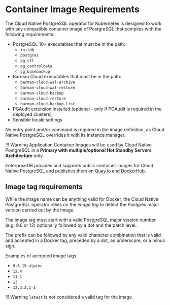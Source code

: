 # Container Image Requirements

The Cloud Native PostgreSQL operator for Kubernetes is designed to
work with any compatible container image of PostgreSQL that complies
with the following requirements:

- PostgreSQL 10+ executables that must be in the path:
    - `initdb`
    - `postgres`
    - `pg_ctl`
    - `pg_controldata`
    - `pg_basebackup`
- Barman Cloud executables that must be in the path:
    - `barman-cloud-wal-archive`
    - `barman-cloud-wal-restore`
    - `barman-cloud-backup`
    - `barman-cloud-restore`
    - `barman-cloud-backup-list`
- PGAudit extension installed (optional - only if PGAudit is required
  in the deployed clusters)
- Sensible locale settings

No entry point and/or command is required in the image definition, as Cloud
Native PostgreSQL overrides it with its instance manager.

!!! Warning
    Application Container Images will be used by Cloud Native PostgreSQL
    in a **Primary with multiple/optional Hot Standby Servers Architecture**
    only.

EnterpriseDB provides and supports public container images for Cloud Native
PostgreSQL and publishes them on
[Quay.io](https://quay.io/repository/enterprisedb/postgresql) and
[DockerHub](https://hub.docker.com/r/enterprisedb/postgresql).

## Image tag requirements

While the image name can be anything valid for Docker, the Cloud Native
PostgreSQL operator relies on the *image tag* to detect the Postgres major
version carried out by the image.

The image tag must start with a valid PostgreSQL major version number (e.g. 9.6
or 12) optionally followed by a dot and the patch level.

The prefix can be followed by any valid character combination that is valid and
accepted in a Docker tag, preceded by a dot, an underscore, or a minus sign.

Examples of accepted image tags:

- `9.6.19-alpine`
- `12.4`
- `11_1`
- `13`
- `12.3.2.1-1`

!!! Warning
    `latest` is not considered a valid tag for the image.
